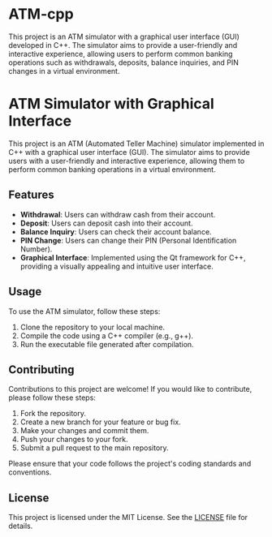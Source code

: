 # ATM-cpp
This project is an ATM simulator with a graphical user interface (GUI) developed in C++. The simulator aims to provide a user-friendly and interactive experience, allowing users to perform common banking operations such as withdrawals, deposits, balance inquiries, and PIN changes in a virtual environment.

# ATM Simulator with Graphical Interface

This project is an ATM (Automated Teller Machine) simulator implemented in C++ with a graphical user interface (GUI). The simulator aims to provide users with a user-friendly and interactive experience, allowing them to perform common banking operations in a virtual environment.

## Features

- **Withdrawal**: Users can withdraw cash from their account.
- **Deposit**: Users can deposit cash into their account.
- **Balance Inquiry**: Users can check their account balance.
- **PIN Change**: Users can change their PIN (Personal Identification Number).
- **Graphical Interface**: Implemented using the Qt framework for C++, providing a visually appealing and intuitive user interface.

## Usage

To use the ATM simulator, follow these steps:

1. Clone the repository to your local machine.
2. Compile the code using a C++ compiler (e.g., g++).
3. Run the executable file generated after compilation.

## Contributing

Contributions to this project are welcome! If you would like to contribute, please follow these steps:

1. Fork the repository.
2. Create a new branch for your feature or bug fix.
3. Make your changes and commit them.
4. Push your changes to your fork.
5. Submit a pull request to the main repository.

Please ensure that your code follows the project's coding standards and conventions.

## License

This project is licensed under the MIT License. See the [LICENSE](LICENSE) file for details.
